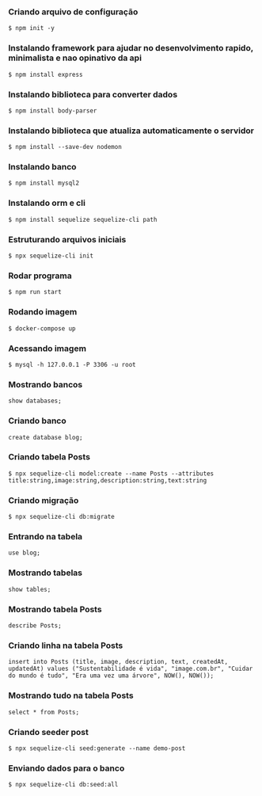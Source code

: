 ### Criando arquivo de configuração
```
$ npm init -y
```
### Instalando framework para ajudar no desenvolvimento rapido, minimalista e nao opinativo da api
```
$ npm install express 
```
### Instalando biblioteca para converter dados
```
$ npm install body-parser
```
### Instalando biblioteca que atualiza automaticamente o servidor
```
$ npm install --save-dev nodemon
```
### Instalando banco
```
$ npm install mysql2
```
### Instalando orm e cli
```
$ npm install sequelize sequelize-cli path
```
### Estruturando arquivos iniciais
```
$ npx sequelize-cli init
```
### Rodar programa
```
$ npm run start
```
### Rodando imagem
```
$ docker-compose up
```
### Acessando imagem
```
$ mysql -h 127.0.0.1 -P 3306 -u root
```
### Mostrando bancos
```
show databases;
```
### Criando banco
```
create database blog;
```
### Criando tabela Posts
```
$ npx sequelize-cli model:create --name Posts --attributes title:string,image:string,description:string,text:string
```
### Criando migração
```
$ npx sequelize-cli db:migrate
```
### Entrando na tabela
```
use blog;
```
### Mostrando tabelas
```
show tables;
```
### Mostrando tabela Posts
```
describe Posts;
```
### Criando linha na tabela Posts
```
insert into Posts (title, image, description, text, createdAt, updatedAt) values ("Sustentabilidade é vida", "image.com.br", "Cuidar do mundo é tudo", "Era uma vez uma árvore", NOW(), NOW());
```
### Mostrando tudo na tabela Posts
```
select * from Posts;
```
### Criando seeder post
```
$ npx sequelize-cli seed:generate --name demo-post
```
### Enviando dados para o banco
```
$ npx sequelize-cli db:seed:all
```
<!-- ### Criando tabela Níveis
```
$ npx sequelize-cli model:create --name Niveis --attributes descr_nivel:string
```
### Criando tabela Turmas
```
$ npx sequelize-cli model:create --name Turmas --attributes data_inicio:dateonly
```
### Criando tabela Matrículas
```
$ npx sequelize-cli model:create --name Matriculas --attributes status:string
```
### Fazendo migrações após associação entre tabelas
```
$ npx sequelize-cli db:migrate
```
### Criando seeder nivel
```
$ npx sequelize-cli seed:generate --name demo-nivel
```
### Criando seeder turma
```
$ npx sequelize-cli seed:generate --name demo-turma
```
### Criando seeder matricula
```
$ npx sequelize-cli seed:generate --name demo-matricula
```
### Enviando dados para o banco
```
$ npx sequelize-cli db:seed:all
``` -->